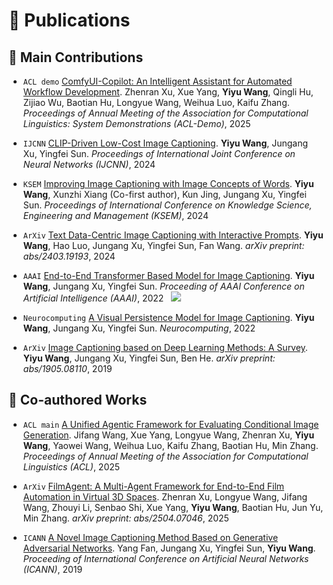 # 📝 Publications 

## 🎉 Main Contributions

- ``ACL demo`` [ComfyUI-Copilot: An Intelligent Assistant for Automated Workflow Development](). Zhenran Xu, Xue Yang, **Yiyu Wang**, Qingli Hu, Zijiao Wu, Baotian Hu, Longyue Wang, Weihua Luo, Kaifu Zhang. _Proceedings of Annual Meeting of the Association for Computational Linguistics: System Demonstrations (ACL-Demo)_, 2025

- ``IJCNN`` [CLIP-Driven Low-Cost Image Captioning](https://ieeexplore.ieee.org/abstract/document/10650602). **Yiyu Wang**, Jungang Xu, Yingfei Sun. _Proceedings of International Joint Conference on Neural Networks (IJCNN)_, 2024

- ``KSEM`` [Improving Image Captioning with Image Concepts of Words](https://link.springer.com/chapter/10.1007/978-981-97-5495-3_27). **Yiyu Wang**, Xunzhi Xiang (Co-first author), Kun Jing, Jungang Xu, Yingfei Sun. _Proceedings of International Conference on Knowledge Science, Engineering and Management (KSEM)_, 2024

- ``ArXiv`` [Text Data-Centric Image Captioning with Interactive Prompts](https://arxiv.org/abs/2403.19193). **Yiyu Wang**, Hao Luo, Jungang Xu, Yingfei Sun, Fan Wang. _arXiv preprint: abs/2403.19193_, 2024

- ``AAAI`` [End-to-End Transformer Based Model for Image Captioning](https://arxiv.org/abs/2203.15350). **Yiyu Wang**, Jungang Xu, Yingfei Sun. _Proceeding of AAAI Conference on Artificial Intelligence (AAAI)_, 2022 &nbsp; [![](https://img.shields.io/github/stars/232525/PureT?style=social&label=Stars)](https://github.com/232525/PureT)

- ``Neurocomputing`` [A Visual Persistence Model for Image Captioning](https://www.sciencedirect.com/science/article/pii/S0925231221014922?via%3Dihub). **Yiyu Wang**, Jungang Xu, Yingfei Sun. _Neurocomputing_, 2022


- ``ArXiv`` [Image Captioning based on Deep Learning Methods: A Survey](https://arxiv.org/abs/1905.08110). **Yiyu Wang**, Jungang Xu, Yingfei Sun, Ben He. _arXiv preprint: abs/1905.08110_, 2019

## 🤝 Co-authored Works

- ``ACL main`` [A Unified Agentic Framework for Evaluating Conditional Image Generation](https://arxiv.org/abs/2504.07046). Jifang Wang, Xue Yang, Longyue Wang, Zhenran Xu, **Yiyu Wang**, Yaowei Wang, Weihua Luo, Kaifu Zhang, Baotian Hu, Min Zhang. _Proceedings of Annual Meeting of the Association for Computational Linguistics (ACL)_, 2025

- ``ArXiv`` [FilmAgent: A Multi-Agent Framework for End-to-End Film Automation in Virtual 3D Spaces](https://arxiv.org/abs/2501.12909). Zhenran Xu, Longyue Wang, Jifang Wang, Zhouyi Li, Senbao Shi, Xue Yang, **Yiyu Wang**, Baotian Hu, Jun Yu, Min Zhang. _arXiv preprint: abs/2504.07046_, 2025

- ``ICANN`` [A Novel Image Captioning Method Based on Generative Adversarial Networks](https://link.springer.com/chapter/10.1007/978-3-030-30490-4_23). Yang Fan, Jungang Xu, Yingfei Sun, **Yiyu Wang**. _Proceeding of International Conference on Artificial Neural Networks (ICANN)_, 2019

